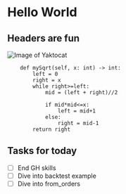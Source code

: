 # Hello World
## Headers are fun

![Image of Yaktocat](https://octodex.github.com/images/yaktocat.png)

```
    def mySqrt(self, x: int) -> int:
        left = 0
        right = x
        while right>=left:
            mid = (left + right)//2

            if mid*mid<=x:
                left = mid+1
            else:
                right = mid-1
        return right
```
## Tasks for today
-[ ] End GH skills
-[ ] Dive into backtest example
-[ ] Dive into from_orders
